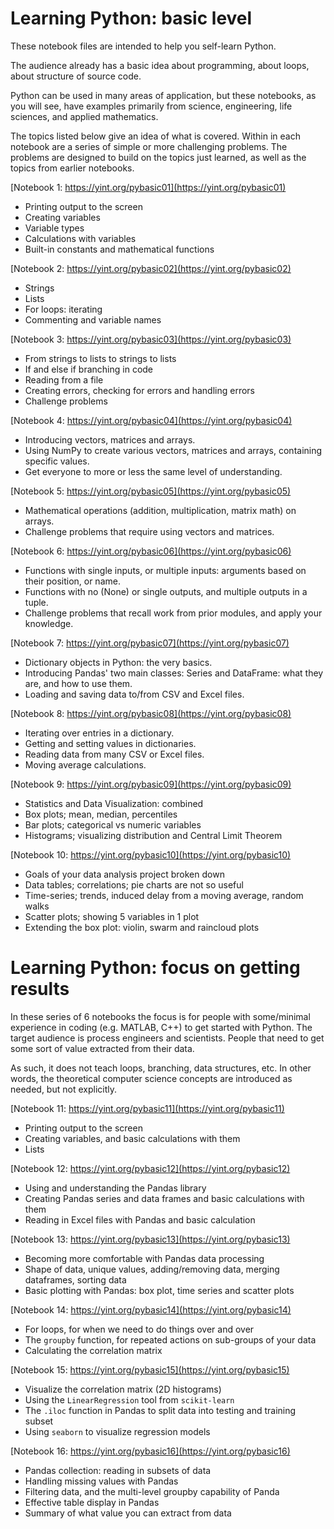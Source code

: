 Learning Python: basic level
==================================

These notebook files are intended to help you self-learn Python.

The audience already has a basic idea about programming, about loops, about
structure of source code.

Python can be used in many areas of application, but these notebooks, as you
will see, have examples primarily from science, engineering, life sciences,
and applied mathematics.

The topics listed below give an idea of what is covered. Within in each notebook
are a series of simple or more challenging problems. The problems are designed
to build on the topics just learned, as well as the topics from earlier
notebooks.

[Notebook 1: https://yint.org/pybasic01](https://yint.org/pybasic01)

* Printing output to the screen
* Creating variables
* Variable types
* Calculations with variables
* Built-in constants and mathematical functions

[Notebook 2: https://yint.org/pybasic02](https://yint.org/pybasic02)

*  Strings
*  Lists
*  For loops: iterating
*  Commenting and variable names

[Notebook 3: https://yint.org/pybasic03](https://yint.org/pybasic03)

*  From strings to lists to strings to lists
*  If and else if branching in code
*  Reading from a file
*  Creating errors, checking for errors and handling errors
*  Challenge problems

[Notebook 4: https://yint.org/pybasic04](https://yint.org/pybasic04)

* Introducing vectors, matrices and arrays.
* Using NumPy to create various vectors, matrices and arrays, containing specific values.
* Get everyone to more or less the same level of understanding.

[Notebook 5: https://yint.org/pybasic05](https://yint.org/pybasic05)

* Mathematical operations (addition, multiplication, matrix math) on arrays.
* Challenge problems that require using vectors and matrices.

[Notebook 6: https://yint.org/pybasic06](https://yint.org/pybasic06)

* Functions with single inputs, or multiple inputs: arguments based on their position, or name.
* Functions with no (None) or single outputs, and multiple outputs in a tuple.
* Challenge problems that recall work from prior modules, and apply your knowledge.

[Notebook 7: https://yint.org/pybasic07](https://yint.org/pybasic07)

* Dictionary objects in Python: the very basics.
* Introducing Pandas' two main classes: Series and DataFrame: what they are, and how to use them.
* Loading and saving data to/from CSV and Excel files.

[Notebook 8: https://yint.org/pybasic08](https://yint.org/pybasic08)

* Iterating over entries in a dictionary.
* Getting and setting values in dictionaries.
* Reading data from many CSV or Excel files.
* Moving average calculations.

[Notebook 9: https://yint.org/pybasic09](https://yint.org/pybasic09)

* Statistics and Data Visualization: combined
* Box plots; mean, median, percentiles
* Bar plots; categorical vs numeric variables
* Histograms; visualizing distribution and Central Limit Theorem

[Notebook 10: https://yint.org/pybasic10](https://yint.org/pybasic10)

* Goals of your data analysis project broken down
* Data tables; correlations; pie charts are not so useful
* Time-series; trends, induced delay from a moving average, random walks
* Scatter plots; showing 5 variables in 1 plot
* Extending the box plot: violin, swarm and raincloud plots


Learning Python: focus on getting results
==================================

In these series of 6 notebooks the focus is for people with some/minimal experience in coding (e.g. MATLAB, C++) to get started with Python. The target audience is process engineers and scientists. People that need to get some sort of value extracted from their data.

As such, it does not teach loops, branching, data structures, etc. In other words, the theoretical computer science concepts are introduced as needed, but not explicitly. 

[Notebook 11: https://yint.org/pybasic11](https://yint.org/pybasic11)

* Printing output to the screen
* Creating variables, and basic calculations with them
* Lists

[Notebook 12: https://yint.org/pybasic12](https://yint.org/pybasic12)

* Using and understanding the Pandas library
* Creating Pandas series and data frames and basic calculations with them
* Reading in Excel files with Pandas and basic calculation

[Notebook 13: https://yint.org/pybasic13](https://yint.org/pybasic13)

* Becoming more comfortable with Pandas data processing
* Shape of data, unique values, adding/removing data, merging dataframes, sorting data
* Basic plotting with Pandas: box plot, time series and scatter plots

[Notebook 14: https://yint.org/pybasic14](https://yint.org/pybasic14)

* For loops, for when we need to do things over and over
* The `groupby` function, for repeated actions on sub-groups of your data
* Calculating the correlation matrix

[Notebook 15: https://yint.org/pybasic15](https://yint.org/pybasic15)

* Visualize the correlation matrix (2D histograms)
* Using the `LinearRegression` tool from `scikit-learn`
* The `.iloc` function in Pandas to split data into testing and training subset
* Using `seaborn` to visualize regression models

[Notebook 16: https://yint.org/pybasic16](https://yint.org/pybasic16)

* Pandas collection: reading in subsets of data
* Handling missing values with Pandas
* Filtering data, and the multi-level groupby capability of Panda
* Effective table display in Pandas
* Summary of what value you can extract from data
